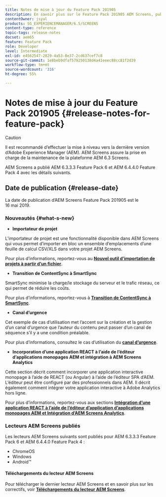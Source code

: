 ```yaml
---
title: Notes de mise à jour du Feature Pack 201905
description: En savoir plus sur le Feature Pack 201905 AEM Screens, publié le 16 mai 2019.
contentOwner: jsyal
products: SG_EXPERIENCEMANAGER/6.5/SCREENS
content-type: reference
topic-tags: release-notes
docset: aem65
feature: Feature Pack
role: Developer
level: Intermediate
exl-id: e4562547-2829-4a53-8e37-2cd637cef7c8
source-git-commit: 1e8beb9dfaf579250138d4a41eeec88cc81f2d39
workflow-type: tm+mt
source-wordcount: '316'
ht-degree: 55%

---
```


# Notes de mise à jour du Feature Pack 201905 {#release-notes-for-feature-pack}

>[!CAUTION]
>
>Il est recommandé d’effectuer la mise à niveau vers la dernière version d’Adobe Experience Manager (AEM). AEM Screens assure la prise en charge de la maintenance de la plateforme AEM 6.3 Screens.

AEM Screens a publié AEM 6.3.3.3 Feature Pack 6 et AEM 6.4.4.0 Feature Pack 4 avec les détails suivants.

## Date de publication {#release-date}

La date de publication d’AEM Screens Feature Pack 201905 est le 16 mai 2019.

### Nouveautés {#what-s-new}

* **Importateur de projet**

L’importateur de projet est une fonctionnalité disponible dans AEM Screens qui vous permet d’importer en bloc un ensemble d’emplacements d’une feuille de calcul CSV/XLS dans votre projet AEM Screens.

Pour plus d’informations, reportez-vous au **[Nouvel outil d’importation de projets à partir d’un fichier](project-importer.md)**.

* **Transition de ContentSync à SmartSync**

SmartSync minimise la charge/le stockage du serveur et le trafic réseau, ce qui permet de réduire les coûts.

Pour plus d’informations, reportez-vous à **[Transition de ContentSync à SmartSync](smartsync.md)**.

* **Canal d’urgence**

Cet exemple de cas d’utilisation met l’accent sur la création et la gestion d’un canal d’urgence que l’auteur du contenu peut passer d’un canal de séquence s’il y a une condition préalable.

Pour plus d’informations, consultez le cas d’utilisation du **[canal d’urgence](emergency-channel.md)**.

* **Incorporation d’une application REACT à l’aide de l’éditeur d’applications monopages AEM et intégration à AEM Screens Analytics**

Cette section décrit comment incorporer une application interactive monopage à l’aide de REACT (ou Angular) à l’aide de l’éditeur SPA d’AEM. L’éditeur peut être configuré par des professionnels dans AEM. Il décrit également comment intégrer votre application interactive à Adobe Analytics hors ligne.

Pour plus d’informations, reportez-vous aux sections **[Intégration d’une application REACT à l’aide de l’éditeur d’application d’applications monopages AEM et Intégration d’AEM Screens Analytics](embedding-react-app.md)**.

### Lecteurs AEM Screens publiés

Les lecteurs AEM Screens suivants sont publiés pour AEM 6.3.3.3 Feature Pack 6 et AEM 6.4.4.0 Feature Pack 4 :

* ChromeOS
* Windows
* Android™

#### Téléchargements du lecteur AEM Screens

Pour télécharger le dernier lecteur AEM Screens et en savoir plus sur les correctifs, voir **[Téléchargements du lecteur AEM Screens](https://download.macromedia.com/screens/)**.
